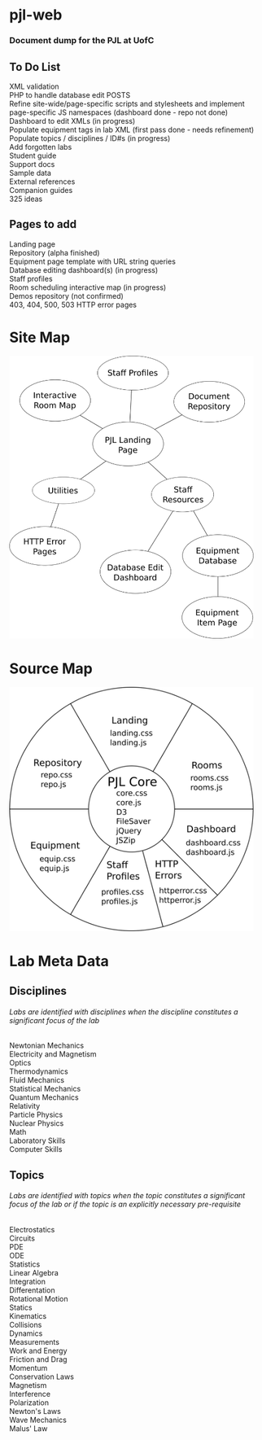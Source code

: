 # pjl-web
### Document dump for the PJL at UofC



## **To Do List**

XML validation  
PHP to handle database edit POSTS  
Refine site-wide/page-specific scripts and stylesheets and implement page-specific JS namespaces (dashboard done - repo not done)  
Dashboard to edit XMLs (in progress)  
Populate equipment tags in lab XML (first pass done - needs refinement)  
Populate topics / disciplines / ID#s (in progress)  
Add forgotten labs  
Student guide  
Support docs  
Sample data  
External references  
Companion guides  
325 ideas  



## **Pages to add**

Landing page  
Repository (alpha finished)  
Equipment page template with URL string queries  
Database editing dashboard(s) (in progress)  
Staff profiles  
Room scheduling interactive map (in progress)  
Demos repository (not confirmed)  
403, 404, 500, 503 HTTP error pages  


# Site Map

<img src="/dev/pagemap.png" width="480">

# Source Map

<img src="/dev/sourcemap.png" width="480">


# Lab Meta Data


## **Disciplines**  
###### Labs are identified with disciplines when the discipline constitutes a significant focus of the lab

Newtonian Mechanics  
Electricity and Magnetism  
Optics  
Thermodynamics  
Fluid Mechanics  
Statistical Mechanics  
Quantum Mechanics  
Relativity  
Particle Physics  
Nuclear Physics  
Math  
Laboratory Skills  
Computer Skills  



## **Topics**  
###### Labs are identified with topics when the topic constitutes a significant focus of the lab or if the topic is an explicitly necessary pre-requisite

Electrostatics  
Circuits  
PDE  
ODE  
Statistics  
Linear Algebra  
Integration  
Differentation  
Rotational Motion  
Statics  
Kinematics  
Collisions  
Dynamics  
Measurements  
Work and Energy  
Friction and Drag  
Momentum  
Conservation Laws  
Magnetism  
Interference  
Polarization  
Newton's Laws  
Wave Mechanics  
Malus' Law




